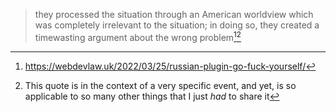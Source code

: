 > they processed the situation through an American worldview which was completely irrelevant to the situation;
> in doing so, they created a timewasting argument about the wrong problem[^1][^2]

[^1]: https://webdevlaw.uk/2022/03/25/russian-plugin-go-fuck-yourself/
[^2]: This quote is in the context of a very specific event, and yet, is so applicable to so many other things that I just _had_ to share it

